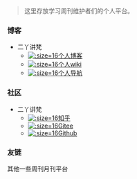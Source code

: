 > 这里存放学习周刊维护者们的个人平台。

<!-- tabs:start -->
### **博客**

- 二丫讲梵
  - [![](../img/favicon.ico ':size=16')个人博客](http://eryajf.net)
  - [![](../img/wiki.ico ':size=16')个人wiki](http://doc.eryajf.net)
  - [![](../img/wiki.ico ':size=16')个人导航](http://nav.eryajf.net)

### **社区**

- 二丫讲梵
  - [![](../img/zhihu.svg ':size=16')知乎](https://www.zhihu.com/people/er-ya-jiang-fan-63)
  - [![](../img/gitee.ico ':size=16')Gitee](https://gitee.com/eryajf/)
  - [![](../img/github.svg ':size=16')Github](https://github.com/eryajf)

### **友链**

其他一些周刊月刊平台
<!-- tabs:end -->